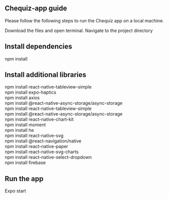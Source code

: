 ## Chequiz-app guide

Please follow the following steps to run the Chequiz app on a local machine.

Download the files and open terminal.
Navigate to the project directory

## Install dependencies
npm install

## Install additional libraries

npm install react-native-tableview-simple  
npm install expo-haptics  
npm install axios  
npm install @react-native-async-storage/async-storage  
npm install react-native-tableview-simple  
npm install @react-native-async-storage/async-storage  
npm install react-native-chart-kit  
npm install moment  
npm install he  
npm install react-native-svg  
npm install @react-navigation/native  
npm install react-native-paper  
npm install react-native-svg-charts  
npm install react-native-select-dropdown  
npm install firebase  

## Run the app
Expo start
